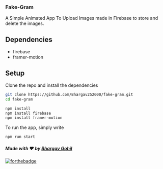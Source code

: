 ### Fake-Gram
A Simple Animated App To Upload Images made in Firebase to store and delete the images. 

## Dependencies

* firebase
* framer-motion

## Setup

Clone the repo and install the dependencies 

```bash
git clone https://github.com/Bhargav252000/fake-gram.git
cd fake-gram

npm install
npm install firebase
npm install framer-motion
```
To run the app, simply write

```bash
npm run start
```

##### Made with ♥ by <a href="https://github.com/Bhargav252000">Bhargav Gohil</a>


[![forthebadge](https://forthebadge.com/images/badges/built-with-love.svg)](https://github.com/Bhargav252000)